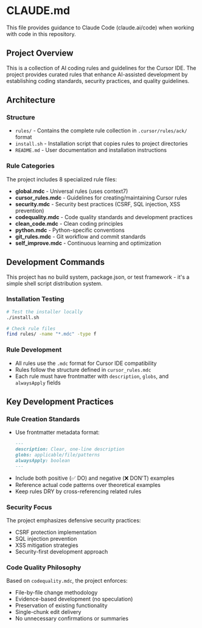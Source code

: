 # CLAUDE.md

This file provides guidance to Claude Code (claude.ai/code) when working with code in this repository.

## Project Overview

This is a collection of AI coding rules and guidelines for the Cursor IDE. The project provides curated rules that enhance AI-assisted development by establishing coding standards, security practices, and quality guidelines.

## Architecture

### Structure
- `rules/` - Contains the complete rule collection in `.cursor/rules/ack/` format
- `install.sh` - Installation script that copies rules to project directories
- `README.md` - User documentation and installation instructions

### Rule Categories
The project includes 8 specialized rule files:
- **global.mdc** - Universal rules (uses context7)
- **cursor_rules.mdc** - Guidelines for creating/maintaining Cursor rules
- **security.mdc** - Security best practices (CSRF, SQL injection, XSS prevention)
- **codequality.mdc** - Code quality standards and development practices
- **clean_code.mdc** - Clean coding principles
- **python.mdc** - Python-specific conventions
- **git_rules.mdc** - Git workflow and commit standards
- **self_improve.mdc** - Continuous learning and optimization

## Development Commands

This project has no build system, package.json, or test framework - it's a simple shell script distribution system.

### Installation Testing
```bash
# Test the installer locally
./install.sh

# Check rule files
find rules/ -name "*.mdc" -type f
```

### Rule Development
- All rules use the `.mdc` format for Cursor IDE compatibility
- Rules follow the structure defined in `cursor_rules.mdc`
- Each rule must have frontmatter with `description`, `globs`, and `alwaysApply` fields

## Key Development Practices

### Rule Creation Standards
- Use frontmatter metadata format:
  ```markdown
  ---
  description: Clear, one-line description
  globs: applicable/file/patterns
  alwaysApply: boolean
  ---
  ```
- Include both positive (✅ DO) and negative (❌ DON'T) examples
- Reference actual code patterns over theoretical examples
- Keep rules DRY by cross-referencing related rules

### Security Focus
The project emphasizes defensive security practices:
- CSRF protection implementation
- SQL injection prevention
- XSS mitigation strategies
- Security-first development approach

### Code Quality Philosophy
Based on `codequality.mdc`, the project enforces:
- File-by-file change methodology
- Evidence-based development (no speculation)
- Preservation of existing functionality
- Single-chunk edit delivery
- No unnecessary confirmations or summaries